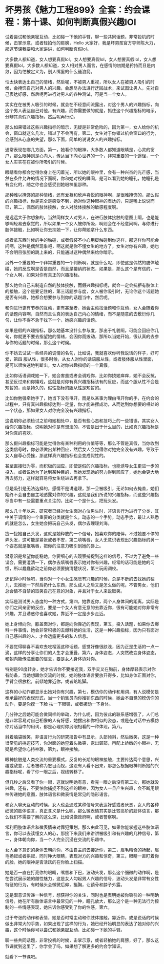 # 坏男孩《魅力工程899》全套：约会课程：第十课、如何判断真假兴趣IOI

试着尝试和他亲密互动，比如碰一下他的手臂，聊一些共同话题，非常投机的时候，击掌示意，或者轻拍他的肩膀，Hello 大家好，我是坏男孩官方导师陈大力，那这节课我要和大家讲讲，如何判断真假IoI。

大多数人都知道，女人想要真假IoI，女人想要真假IoI，女人想要真假IoI，女人想要真假IoI，大多数人都知道，女人相对男人而言，在感情的初期是矜持而且是内敛，因为怕被定义为，别人嘴里的什么骚浪箭。

怕太快表达出自己的情绪，然后呢，不被男人重视，所以女人在被男人吸引的时候，会掩饰自己对男人的兴趣，会想尽办法进行迂回战术，来试图让男人，先对自己表达好感，然后呢再进行对男人的各种测试，可是当一个女人。

实实在在被男人吸引的时候，就会在不经意间流露出，对这个男人的兴趣指标，向这个男人表达自己对他，有兴趣，而你需要做的就是，抓住这个兴趣指标的暗示，分辨其真假兴趣指标，然后呢再行动。

那么如果错过这些兴趣指标的暗示，无疑是非常危险的，因为第一，女人给你的机会，窗口就这么几次，错过了不会再有，第二，女生对于你错过机会窗口的行为，会感到从心底的失望，那么下面，简单的说说女人的兴趣指标。

通常表现在哪几方面，第一，她看你的眼神，大多数人都知道眼睛是，心灵的窗户，那么眼神则是心向人，传达当下内心世界的一个，非常重要的一个途径，一个女人实实在在被你所吸引的时候。

眼睛看你都会觉得你身上在闪着光，所以她的眼神里，会有一种兴奋的光芒感，当然在条件允许的情况下面啊，你和她对视的瞬间，是可以看到她的瞳孔，她瞳孔是有变化的，随之你也会感受到她眼神里那种。

那种难以掩饰的那种情绪，还有爱慕和欣声喜悦的眼神啊，是很难掩饰的，那么假的兴趣指标，你是完全是感受不到，她对你这种眼神的表达的，只是嘴上说说而已，第二，偶然的肢体接触，女人对肢体接触的敏感程度啊。

是远远大于你想象的，当然同样女人对男人，在进行肢体接触的意图上啊，也是能够啊轻易去察觉的，所以如果一个女人被你所吸，啊则会在不经意间啊，与你进行肢体接触，比如啊让你去扶她一下，让你帮她拿什么东西。

或者拿东西时候的手的触碰，或者假装不小心用脚触碰到你这样，那这样你可能会问啊，这种是偶然现象吧，啊这就是你不懂女生的地方了，女生对你有兴趣，她也不会明目张胆的跳上来的，只能通过这种偶然来给你暗示。

另外一个重要的一个非常重要的一个判断啊，就是什么呢，即使这是偶然的肢体触碰，她的反应啊是否是自然，而且是接纳的状态，如果是，那么这个是有信的，一个女人啊，如果对你有真正的兴趣指标。

那么她会自己去制造自然的肢体接触，而假兴趣指标呢，就会一定会抗拒有肢体上的接触，这个是要记住的，第三话题参与度，女人被你吸引时，无论你这个话题她是否有兴趣，她都会想要参与到你的话题当中，然后呢。

和你进行更有节奏的互动，更有甚至者，她会主动找话题和你互动，女人会随着你的话题内容啊，自然而且认真的表达自己内心的情绪，而不是随意的去敷衍你几句，让你不得不急于找下一个，她感兴趣的话题。

如果是假的兴趣指标，那么她基本没什么参与度，那出于礼貌啊，可能会回应你几句，你就更不要去指望她的情绪，会因你而拨动，那所以当她开始，很认真的去参与你的话题的时候，那么这个时候。

你不妨去试试一些经典的调情的名句，比如说，我就喜欢你听我说话的样子，好可爱，第四 服从性，很多时候，从女人对你的话语服从性，或者肢体服从性里面，是可以很快速地判断出，女人对你兴趣指标的一个真假。

比如你话语调戏她一下，她会害羞或者会调戏你，比如你挠她痒痒，她不会反抗，甚至反过来和你嬉戏，这就是对你有真兴趣指标该有的反应，而这个服从性不会是短暂的，而是持久的，假性指标的服从性是短暂的。

比如你勉强牵她手了，她当下没有甩开，而是以某事为理由甩开你的手，在约会的过程中，只有真兴趣指标达到一定量，你才能进摞成功，从而达到你想要的相处的一个状态，那如果女人对你完全没有兴趣指标。

这说明你必须检讨之前和她相处中，是否有些心态和技巧上的一些错误，其实女人给你兴趣指标，说明她对你是有想法的，不管是出于什么目的，比如真兴趣指标是对你真的喜欢。

那么假兴趣指标可能是觉得你有某种利用的价值等等，那么不管是真假，当你收到这类信号时，你必须做出某种回应，然后女人会觉得你对她完全没有兴趣，导致于女人自尊心受挫，那这样真兴趣指标也会变成假性的。

甚至直接归为零，而积极的回应，即使是假的兴趣指标，也能诱导女生更进一步的投入，或者说她为了达到某种目的，当她发现她的努力得到回应了，她也会更大地再去努力，这样就容易将女生绕进去再拿下。

但是吸引是无法选择的，感情不是讲道理，那一旦被吸引，无论如何去掩盖，她们始终不会自由自主地透露对你的兴趣，这就是我们所说的兴趣指标，而这些兴趣指标当中有一些需要重点关注的，比如一个是什么，把玩头发。

那么几十年以来，研究者已经对女生面对心仪男生时，非语言行为进行了分类，其中关于调情的一个重要的分类就是什么，动态的一个手势，动态手势，最让人熟悉的就是怎么，女生她会把玩自己头发，偶尔去理理刘海。

拢一拢她自己头发，这就是她释放的一个信号，她喜欢你的陪伴，不过她要不停的弄头发，这可能是紧张或者不安，第二填嘴唇，女人无意识表现出兴趣指标的另一个姿态就是抿嘴唇，把你的注意力吸引到她的唇上。

潜意识是希望你能稳她，你要细心的去观察捕捉到这样的信号，不过为了避免一些误会，需要澄清一下，偶尔去填嘴唇表示她对你有兴趣，经常的话可能是她的习惯，所以蠢蠢欲动之前你必须要搞清楚状况，第三玩闹调校。

还记得小时候吧，当你对一个小女生感觉有兴趣的时候，总是不断的去找她的茬儿，去推她一下然后扔什么东西，那么成人之后又是怎么做的呢，不管男女，他们总会情不自禁的取笑自己在意的对象，并且对于女人来说取笑。

实际是测试男人态度的一种方式，第四，她靠近你，两个人身体间的距离，实际是你们之间亲密的反应，要是一个女人有意无意的去靠近你，很有可能她对你非常有兴趣，并且诱惑你也喜欢她，靠近不一定是步步走近。

她上身倾向你，膝盖面对你，都是向你靠近的表现，第五，投入话题，如果你去爆料一件事情，她会非常积极的去爆料她的生活，这是一种兴趣指标，因为只有面对自己感兴趣的人，才会透露更多的私人信息。

不要觉得聊喜不喜欢去吃榴莲这种话题，感觉好像很肤浅，因为正是生活的一点一滴，这样的分享让你们的人生才会重叠，第六，身体姿态，人突然改变身体姿态，和朝向能传递重要的信息，要是女人身体协对你。

特别是90度转身，她才告诉你不要接近我，双手交叉在胸前，身体厚轻表示对你有防备，当她想跟你交流的时候，她的肢体语言要放开得多，比如身体正面对你，手臂会很放松，前倾地靠近你，或者踮踮脚。

这样的小动作都显示出她对你有兴趣，第七，模仿你的动作和用词，有人说模仿是奉承最好的表现形式，当一个销售员向你推销东西的时候，她会不自觉的模仿你的动作，要是你摸一下脸 扶一下眼镜，或者挪动一下身体。

几分钟之后她可能会做同样的举动，为什么呢，因为彼此的联系感增强了，人们总是非常容易对自己相像的人有好感，她摆出和你相似的姿态，或是在对话中去模仿你对话当中的用词，都是心理对你另眼相看的一种体现，第八。

斜着脑袋微笑，非语言行为的研究报告中有显示，头部倾斜，然后微笑，这是一种很常见的挑逗技巧，你对面的她歪着头微笑，露出颈部，再配上娇嫩的小眼神，无疑是希望你心持神雅，第九，眼神接触。

眼神接触是人类交流的重要模式，反复的长期的眼神接触，主要传达两个意思，兴趣或敌意，后者被称为怒目而视，这没有人看不出来，那怎么根据眼神判断她的兴趣指标呢，看了你一眼之后，视线转移了。

但几秒之后又看了你一眼，这就说明她有意，看完一眼之后没有第二次，那她就没兴趣，还有，不要怕你捕捉不到这样的眼神，因为女人一旦产生兴趣，会不断用眼神传递她的意图，肢体语言和微表情是常见的隐形语言。

和女人聊天互动的时候，女人也会通过某种信号来表达好感或者厌恶，女人的各种细微的肢体语言，真正含义是什么呢，那么微表情其实是比较高阶的肢体语言，那么我们不需要了解的这么深，比如说像政府啊，或者警察啊。

常利用肢体语言和微表情来对罪犯策划，那么由此可见，如果你能掌握这些肢体语言，你可以去读懂女人的心，那接下来我们来讲讲被吸引和有兴趣的几种信号，第一，身体朝向你，当一个人完全沉浸在交流的乐趣中。

女人会下意识的身体去朝向你，不由自主的去接近你，第二，眉毛精奇的扬起，眉毛扬起或者拱起，同时睁大眼睛，表现对方的兴趣和惊奇，第三，眼睛一直盯着你的脸，她的眼神是否活跃的在你脸上扫描。

她是否一直在打亮你的眼睛，嘴唇和下巴，波动头发，那么这个细微的动作啊，是在尝试展示她的雌性魅力，这是女人勾起男人兴趣的信号，波动头发是非常有女性特征的行为，有时候头会微微后仰，挺胸，让锁骨和脖子外露。

这是潜意识传递一种信号，想获得你的关注，同时也是表明她被你吸引的一种明确信号，她在所有肢体语言中最常见的一种，瞳孔放大，那么这个是一种无法行为控制的一些情感表现，她告诉你感受到了你的性感，第六。

过于夸张的动作和表情，她是否时常主动和你肢体接触，靠近你，或是说话的时候做出非常大的手势，如果出现了这样的行为，她已经开始明显的表达了她对你的兴趣，这个时候你可以尝试和她亲密互动，比如碰一下她的手臂。

聊一些共同话题，非常投机的时候，击掌示意，或者轻拍她的肩膀，好了，那么这节课就到这里了，你学会了吗，如果想了解更多的约会学知识。

就看下一节课吧。